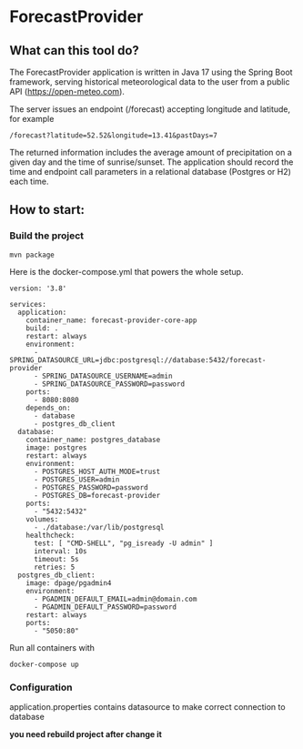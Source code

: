 # ForecastProvider


## What can this tool do?

The ForecastProvider application is written in Java 17 using the Spring Boot framework, serving historical meteorological data to the user from a public API (https://open-meteo.com). 

The server issues an endpoint (/forecast) accepting longitude and latitude, for example
```
/forecast?latitude=52.52&longitude=13.41&pastDays=7
```
The returned information includes the average amount of precipitation on a given day and the time of sunrise/sunset. 
The application should record the time and endpoint call parameters in a relational database (Postgres or H2) each time.

 
## How to start: 
### Build the project 
```
mvn package
```
Here is the docker-compose.yml that powers the whole setup.

```
version: '3.8'

services:
  application:
    container_name: forecast-provider-core-app
    build: .
    restart: always
    environment:
      - SPRING_DATASOURCE_URL=jdbc:postgresql://database:5432/forecast-provider
      - SPRING_DATASOURCE_USERNAME=admin
      - SPRING_DATASOURCE_PASSWORD=password
    ports:
      - 8080:8080
    depends_on:
      - database
      - postgres_db_client
  database:
    container_name: postgres_database
    image: postgres
    restart: always
    environment:
      - POSTGRES_HOST_AUTH_MODE=trust
      - POSTGRES_USER=admin
      - POSTGRES_PASSWORD=password
      - POSTGRES_DB=forecast-provider
    ports:
      - "5432:5432"
    volumes:
      - ./database:/var/lib/postgresql
    healthcheck:
      test: [ "CMD-SHELL", "pg_isready -U admin" ]
      interval: 10s
      timeout: 5s
      retries: 5
  postgres_db_client:
    image: dpage/pgadmin4
    environment:
      - PGADMIN_DEFAULT_EMAIL=admin@domain.com
      - PGADMIN_DEFAULT_PASSWORD=password
    restart: always
    ports:
      - "5050:80"
```

Run all containers with 
```
docker-compose up
```

### Configuration 
application.properties contains datasource to make correct connection to database

__you need rebuild project after change it__
